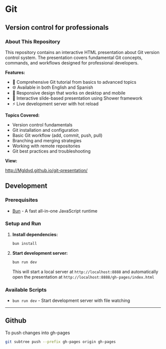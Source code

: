# Git

## Version control for professionals

### About This Repository

This repository contains an interactive HTML presentation about Git version control system. The presentation covers fundamental Git concepts, commands, and workflows designed for professional developers.

**Features:**
- 🎯 Comprehensive Git tutorial from basics to advanced topics
- 🌐 Available in both English and Spanish
- 📱 Responsive design that works on desktop and mobile
- 🎨 Interactive slide-based presentation using Shower framework
- ⚡ Live development server with hot reload

**Topics Covered:**
- Version control fundamentals
- Git installation and configuration
- Basic Git workflow (add, commit, push, pull)
- Branching and merging strategies
- Working with remote repositories
- Git best practices and troubleshooting

**View:**

http://Mgldvd.github.io/git-presentation/

## Development

### Prerequisites
- [Bun](https://bun.sh/) - A fast all-in-one JavaScript runtime

### Setup and Run

1. **Install dependencies:**
   ```bash
   bun install
   ```

2. **Start development server:**
   ```bash
   bun run dev
   ```
   This will start a local server at `http://localhost:8888` and automatically open the presentation at `http://localhost:8888/gh-pages/index.html`

### Available Scripts

- `bun run dev` - Start development server with file watching

-----

## Github

To push changes into gh-pages

```bash
git subtree push --prefix gh-pages origin gh-pages
```
